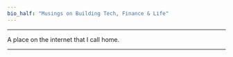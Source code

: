 ```yaml
---
bio_half: "Musings on Building Tech, Finance & Life"
---
```


---

A place on the internet that I call home.

---
